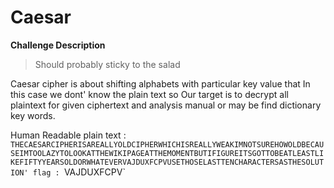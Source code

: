 # Caesar

**Challenge Description**
> Should probably sticky to the salad

Caesar cipher is about shifting alphabets
with particular key value that In this case we dont'
know the plain text so Our target is to decrypt all plaintext 
for given ciphertext and analysis manual or may be find dictionary key
words.

Human Readable plain text : `THECAESARCIPHERISAREALLYOLDCIPHERWHICHISREALLYWEAKIMNOTSUREHOWOLDBECAUSEIMTOOLAZYTOLOOKATTHEWIKIPAGEATTHEMOMENTBUTIFIGUREITSGOTTOBEATLEASTLIKEFIFTYYEARSOLDORWHATEVERVAJDUXFCPVUSETHOSELASTTENCHARACTERSASTHESOLUTION'
flag : `VAJDUXFCPV`

